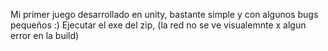 Mi primer juego desarrollado en unity, bastante simple y con algunos bugs pequeños :)
Ejecutar el exe del zip, (la red no se ve visualemnte x algun error en la build)
